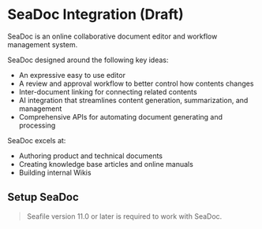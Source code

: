 # SeaDoc Integration (Draft)

SeaDoc is an online collaborative document editor and workflow management system.

SeaDoc designed around the following key ideas:

* An expressive easy to use editor
* A review and approval workflow to better control how contents changes
* Inter-document linking for connecting related contents
* AI integration that streamlines content generation, summarization, and management
* Comprehensive APIs for automating document generating and processing

SeaDoc excels at:

* Authoring product and technical documents
* Creating knowledge base articles and online manuals
* Building internal Wikis

## Setup SeaDoc

> Seafile version 11.0 or later is required to work with SeaDoc.

